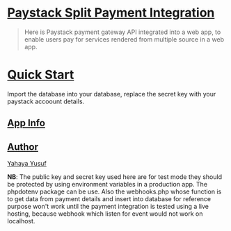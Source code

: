# [Paystack Split Payment Integration](https://github.com/omoluabidotcom/Paystack-Split-Payment-Integration)

> Here is Paystack payment gateway API 
> integrated into a web app, to enable
> users pay for services rendered from 
> multiple source in a web app.

# [Quick Start](https://github.com/omoluabidotcom/Paystack-Split-Payment-Integration) 

Import the database into your database, 
replace the secret key with your paystack 
accoount details.  

## [App Info](https://github.com/omoluabidotcom/Paystack-Split-Payment-Integration) 

## [Author](https://github.com/omoluabidotcom) 

[Yahaya Yusuf](https://github.com/omoluabidotcom)

**NB**: The public key and secret key used here are for test mode
they should be protected by using environment variables in a 
production app. The phpdotenv package can be use. Also the webhooks.php
whose function is to get data from payment details and insert into 
database for reference purpose won't work until the payment integration
is tested using a live hosting, because webhook which listen for event 
would not work on localhost.
